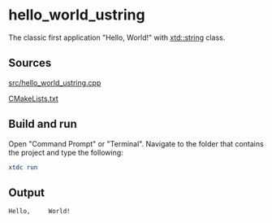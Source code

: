 # hello_world_ustring

The classic first application "Hello, World!" with [xtd::string](https://gammasoft71.github.io/xtd/reference_guides/latest/classxtd_1_1ustring.html) class.

## Sources

[src/hello_world_ustring.cpp](src/hello_world_ustring.cpp)

[CMakeLists.txt](CMakeLists.txt)

## Build and run

Open "Command Prompt" or "Terminal". Navigate to the folder that contains the project and type the following:

```cmake
xtdc run
```

## Output

```
Hello,     World!
```

